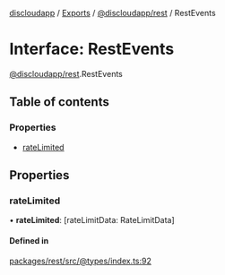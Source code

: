 [discloudapp](../README.md) / [Exports](../modules.md) / [@discloudapp/rest](../modules/discloudapp_rest.md) / RestEvents

# Interface: RestEvents

[@discloudapp/rest](../modules/discloudapp_rest.md).RestEvents

## Table of contents

### Properties

- [rateLimited](discloudapp_rest.RestEvents-1.md#ratelimited)

## Properties

### rateLimited

• **rateLimited**: [rateLimitData: RateLimitData]

#### Defined in

[packages/rest/src/@types/index.ts:92](https://github.com/discloud/discloud.app/blob/0fe6620/packages/rest/src/@types/index.ts#L92)
